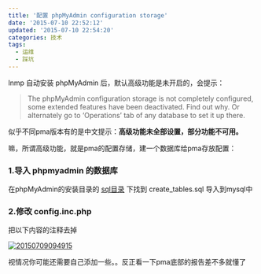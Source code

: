 ```yaml
---
title: '配置 phpMyAdmin configuration storage'
date: '2015-07-10 22:52:12'
updated: '2015-07-10 22:54:20'
categories: 技术
tags:
  - 运维
  - 踩坑
---
```


lnmp 自动安装 phpMyAdmin 后，默认高级功能是未开启的，会提示：

> The phpMyAdmin configuration storage is not completely configured, some extended features have been deactivated. Find out why.
>  Or alternately go to ‘Operations’ tab of any database to set it up there.

似乎不同pma版本有的是中文提示：**高级功能未全部设置，部分功能不可用。**

嘛，所谓高级功能，就是pma的配置存储，建一个数据库给pma存放配置：

### 1.导入 phpmyadmin 的数据库

在phpMyAdmin的安装目录的 [sql目录](# "lnmp 安装的默认目录是 /home/wwwroot/default/phpmyadmin/sql") 下找到 create_tables.sql 导入到mysql中

### 2.修改 config.inc.php

把以下内容的注释去掉

[![20150709094915](https://img.prin.studio/images/2015/07/2015-07-10_06-49-40.png)](https://img.prin.studio/images/2015/07/2015-07-10_06-49-40.png)

视情况你可能还需要自己添加一些。。反正看一下pma底部的报告差不多就懂了



